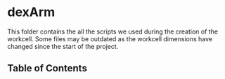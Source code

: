# dexArm

This folder contains the all the scripts we used during the creation of the workcell. Some files may be outdated as the workcell dimensions have changed since the start of the project. 

## Table of Contents

